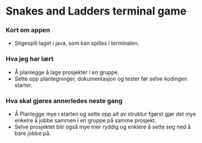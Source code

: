 # Snakes and Ladders terminal game

### Kort om appen
- Stigespill laget i java, som kan spilles i terminalen. 

### Hva jeg har lært
- Å planlegge å lage prosjekter i en gruppe. 
- Sette opp plantegninger, dokumentasjon og tester før selve kodingen starter.


### Hva skal gjøres annerledes neste gang
- Å Planlegge mye i starten og sette opp alt av struktur fgørst gjør det mye enkelre å jobbe sammen i en gruppe på samme prosjekt.
- Selve prosjektet blir også mye mer ryddig og enklere å sette seg ned å bare jobbe på. 
